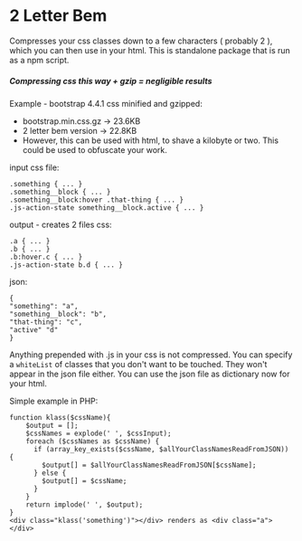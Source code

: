 # 2 Letter Bem

Compresses your css classes down to a few characters ( probably 2 ), which you can then use in your html.
This is standalone package that is run as a npm script.
##### Compressing css this way + gzip = *negligible results*
Example - bootstrap 4.4.1 css minified and gzipped:
* bootstrap.min.css.gz -> 23.6KB
* 2 letter bem version -> 22.8KB
* However, this can be used with html, to shave a kilobyte or two. 
This could be used to obfuscate your work.

input css file:
```
.something { ... }
.something__block { ... }
.something__block:hover .that-thing { ... }
.js-action-state something__block.active { ... }
```
output - creates 2 files
css: 
```
.a { ... }
.b { ... }
.b:hover.c { ... }
.js-action-state b.d { ... }
```
json:
```
{
"something": "a",
"something__block": "b",
"that-thing": "c",
"active" "d"
}
```
Anything prepended with .js in your css is not compressed.
You can specify a `whiteList` of classes that you don't want to be touched. They won't appear in the json file either. You can use the json file as dictionary now for your html. 

Simple example in PHP:
```
function klass($cssName){
    $output = [];
    $cssNames = explode(' ', $cssInput);
    foreach ($cssNames as $cssName) {
      if (array_key_exists($cssName, $allYourClassNamesReadFromJSON)) {
        $output[] = $allYourClassNamesReadFromJSON[$cssName];
      } else {
        $output[] = $cssName;
      }
    }
    return implode(' ', $output);
}
<div class="klass('something')"></div> renders as <div class="a"></div>
```


